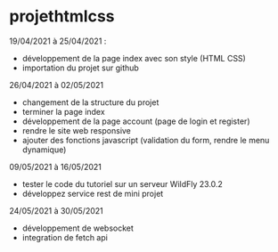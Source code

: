 # projethtmlcss
19/04/2021 à 25/04/2021 : 
- développement de la page index avec son style (HTML CSS)
- importation du projet sur github

26/04/2021 à 02/05/2021
- changement de la structure du projet 
- terminer la page index  
- développement de la page account (page de login et register)
- rendre le site web responsive
- ajouter des fonctions javascript (validation du form, rendre le menu dynamique)

09/05/2021 à 16/05/2021
- tester le code du tutoriel sur un serveur WildFly 23.0.2
- développez service rest de mini projet

24/05/2021 à 30/05/2021
- développement de websocket
- integration de fetch api 
